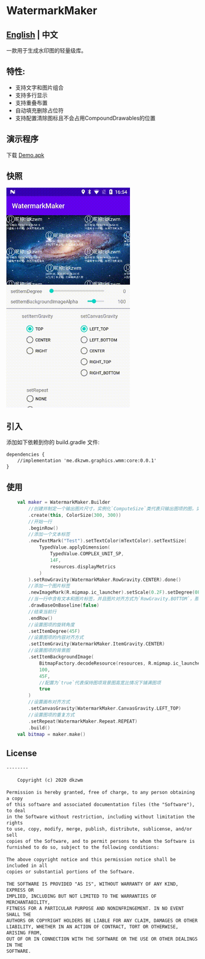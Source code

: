 # WatermarkMaker
## [English](README_EN.md) | 中文

一款用于生成水印图的轻量级库。

## 特性:
 - 支持文字和图片组合
 - 支持多行显示
 - 支持重叠布置
 - 自动填充删除占位符
 - 支持配置清除图标且不会占用CompoundDrawables的位置

## 演示程序
下载 [Demo.apk](https://raw.githubusercontent.com/dkzwm/WatermarkMaker/master/apk/demo.apk)
## 快照
<img src='snapshot.gif'></img>
## 引入
添加如下依赖到你的 build.gradle 文件:
```
dependencies {
    //implementation 'me.dkzwm.graphics.wmm:core:0.0.1'
}
```
## 使用
```kotlin
    val maker = WatermarkMaker.Builder
        //创建并制定一个输出图片尺寸，实例化`ComputeSize`类代表只输出图项的图，实例化`ImageSize`类代表在图片上绘画
        .create(this, ColorSize(300, 300))
        //开始一行
        .beginRow()
        //添加一个文本标签
        .newTextMark("Test").setTextColor(mTextColor).setTextSize(
            TypedValue.applyDimension(
                TypedValue.COMPLEX_UNIT_SP,
                14F,
                resources.displayMetrics
            )
        ).setRowGravity(WatermarkMaker.RowGravity.CENTER).done()
        //添加一个图片标签
        .newImageMark(R.mipmap.ic_launcher).setScale(0.2F).setDegree(0F).done()
        //当一行中含有文本和图片标签，并且图片对齐方式为`RowGravity.BOTTOM`，那么配置当前属性为`true`后，图片底部将对齐文本基线
        .drawBaseOnBaseline(false)
        //结束当前行
        .endRow()
        //设置图项的旋转角度
        .setItemDegree(45F)
        //设置图项的内容对齐方式
        .setItemGravity(WatermarkMaker.ItemGravity.CENTER)
        //设置图项的背景图
        .setItemBackgroundImage(
            BitmapFactory.decodeResource(resources, R.mipmap.ic_launcher_round),
            100,
            45F,
            //配置为`true`代表保持图项背景图高宽比情况下铺满图项
            true
        )
        //设置画布对齐方式
        .setCanvasGravity(WatermarkMaker.CanvasGravity.LEFT_TOP)
        //设置图项的重复方式
        .setRepeat(WatermarkMaker.Repeat.REPEAT)
        .build()
    val bitmap = maker.make()
```

## License
	--------

    	Copyright (c) 2020 dkzwm

	Permission is hereby granted, free of charge, to any person obtaining a copy
	of this software and associated documentation files (the "Software"), to deal
	in the Software without restriction, including without limitation the rights
	to use, copy, modify, merge, publish, distribute, sublicense, and/or sell
	copies of the Software, and to permit persons to whom the Software is
	furnished to do so, subject to the following conditions:

	The above copyright notice and this permission notice shall be included in all
	copies or substantial portions of the Software.

	THE SOFTWARE IS PROVIDED "AS IS", WITHOUT WARRANTY OF ANY KIND, EXPRESS OR
	IMPLIED, INCLUDING BUT NOT LIMITED TO THE WARRANTIES OF MERCHANTABILITY,
	FITNESS FOR A PARTICULAR PURPOSE AND NONINFRINGEMENT. IN NO EVENT SHALL THE
	AUTHORS OR COPYRIGHT HOLDERS BE LIABLE FOR ANY CLAIM, DAMAGES OR OTHER
	LIABILITY, WHETHER IN AN ACTION OF CONTRACT, TORT OR OTHERWISE, ARISING FROM,
	OUT OF OR IN CONNECTION WITH THE SOFTWARE OR THE USE OR OTHER DEALINGS IN THE
	SOFTWARE.
